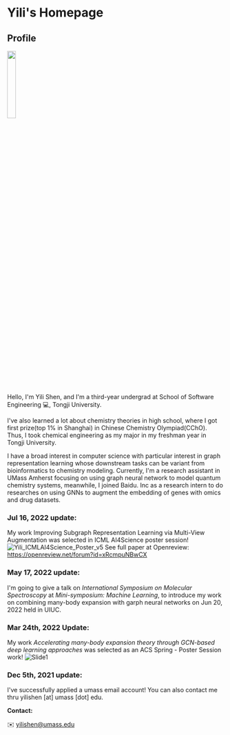 # Yili's Homepage
## Profile
<img src="https://user-images.githubusercontent.com/50574898/159838036-c00a8040-e5d1-499f-9280-3ab13f943e6a.jpg" width="20%">

Hello, I'm Yili Shen, and I'm a third-year undergrad at School of Software Engineering 💻, Tongji University.


I've also learned a lot about chemistry theories in high school, where I got first prize(top 1% in Shanghai) in Chinese Chemistry Olympiad(CChO). Thus, I took chemical engineering as my major in my freshman year in Tongji University. 

I have a broad interest in computer science with particular interest in graph representation learning whose downstream tasks can be variant from bioinformatics to chemistry modeling. Currently, I'm a research assistant in UMass Amherst focusing on using graph neural network to model quantum chemistry systems, meanwhile, I joined Baidu. Inc as a research intern to do researches on using GNNs to augment the embedding of genes with omics and drug datasets.

### Jul 16, 2022 update:
My work Improving Subgraph Representation Learning via Multi-View Augmentation was selected in ICML AI4Science poster session!
![Yili_ICMLAI4Science_Poster_v5](https://user-images.githubusercontent.com/50574898/179283894-f039eab9-5dc3-4f64-a524-9b96fba8f097.png)
See full paper at Openreview: https://openreview.net/forum?id=xRcmpuNBwCX
### May 17, 2022 update:

I'm going to give a talk on *International Symposium on Molecular Spectroscopy* at *Mini-symposium: Machine Learning*, to introduce my work on combining many-body expansion with garph neural networks on Jun 20, 2022 held in UIUC.
 

### Mar 24th, 2022 Update:

My work *Accelerating many\-body expansion theory through GCN\-based deep learning approaches* was selected as an ACS Spring - Poster Session work!
![Slide1](https://user-images.githubusercontent.com/50574898/159837098-a6b410b1-78f9-437f-bfe0-dbc428377821.jpeg)



### Dec 5th, 2021 update:
I've successfully applied a umass email account! You can also contact me thru yilishen [at] umass [dot] edu.

**Contact:** 

✉️ yilishen@umass.edu

